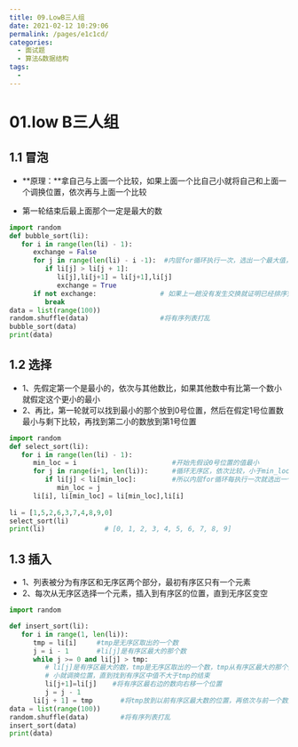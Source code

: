 ```yaml
---
title: 09.LowB三人组
date: 2021-02-12 10:29:06
permalink: /pages/e1c1cd/
categories:
  - 面试题
  - 算法&数据结构
tags:
  - 
---
```


# 01.low B三人组

## 1.1 冒泡

- **原理：**拿自己与上面一个比较，如果上面一个比自己小就将自己和上面一个调换位置，依次再与上面一个比较

- 第一轮结束后最上面那个一定是最大的数

````python
import random
def bubble_sort(li):
   for i in range(len(li) - 1):
      exchange = False
      for j in range(len(li) - i -1):  #内层for循环执行一次，选出一个最大值，将可以调换位置的数调整
         if li[j] > li[j + 1]:
            li[j],li[j+1] = li[j+1],li[j]
            exchange = True
      if not exchange:                # 如果上一趟没有发生交换就证明已经排序完成
         break
data = list(range(100))
random.shuffle(data)                  #将有序列表打乱
bubble_sort(data)
print(data)
````

## 1.2 选择

- 1、先假定第一个是最小的，依次与其他数比，如果其他数中有比第一个数小就假定这个更小的最小
- 2、再比，第一轮就可以找到最小的那个放到0号位置，然后在假定1号位置数最小与剩下比较，再找到第二小的数放到第1号位置

```python
import random
def select_sort(li):
   for i in range(len(li) - 1):
      min_loc = i                        #开始先假设0号位置的值最小
      for j in range(i+1, len(li)):      #循环无序区，依次比较，小于min_loc就暂定他的下标最小
         if li[j] < li[min_loc]:         #所以内层for循环每执行一次就选出一个小值
            min_loc = j
      li[i], li[min_loc] = li[min_loc],li[i]
       
li = [1,5,2,6,3,7,4,8,9,0]
select_sort(li)
print(li)               # [0, 1, 2, 3, 4, 5, 6, 7, 8, 9]
```

## 1.3 插入

- 1、列表被分为有序区和无序区两个部分，最初有序区只有一个元素
- 2、每次从无序区选择一个元素，插入到有序区的位置，直到无序区变空

```python
import random

def insert_sort(li):
   for i in range(1, len(li)):
      tmp = li[i]     #tmp是无序区取出的一个数
      j = i - 1       #li[j]是有序区最大的那个数
      while j >= 0 and li[j] > tmp:
         # li[j]是有序区最大的数，tmp是无序区取出的一个数，tmp从有序区最大的那个数开始比
         # 小就调换位置，直到找到有序区中值不大于tmp的结束
         li[j+1]=li[j]    #将有序区最右边的数向右移一个位置
         j = j - 1
      li[j + 1] = tmp       #将tmp放到以前有序区最大数的位置，再依次与前一个数比较
data = list(range(100))
random.shuffle(data)        #将有序列表打乱
insert_sort(data)
print(data)
```
